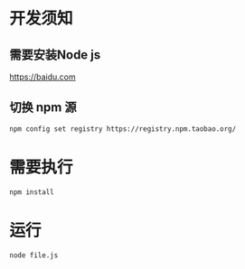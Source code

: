 # 开发须知
  ## 需要安装Node js
  https://baidu.com
  ## 切换 npm 源
  `npm config set registry https://registry.npm.taobao.org/`

# 需要执行 
  `npm install` 
# 运行
  `node file.js`
